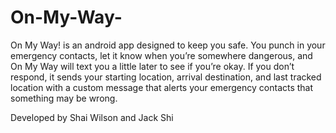 # On-My-Way-
On My Way! is an android app designed to keep you safe. You punch in your emergency contacts, let it know when you’re somewhere dangerous, and On My Way will text you a little later to see if you’re okay. If you don’t respond, it sends your starting location, arrival destination, and last tracked location with a custom message that alerts your emergency contacts that something may be wrong.

Developed by Shai Wilson and Jack Shi
